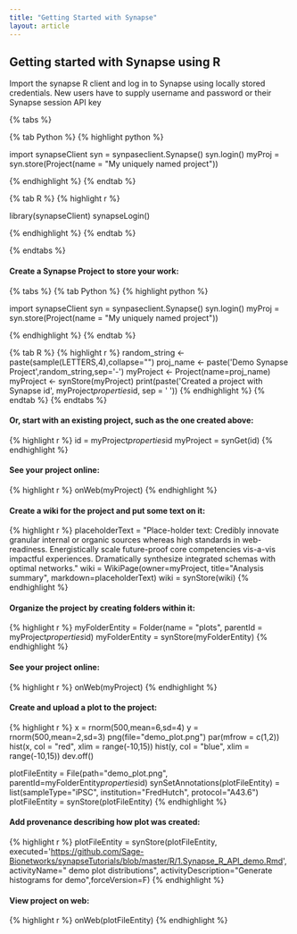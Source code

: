```yaml
---
title: "Getting Started with Synapse"
layout: article
---
```


## Getting started with Synapse using R

Import the synapse R client and log in to Synapse using locally stored credentials. New users have to supply username and password or their Synapse session API key

{% tabs %}

{% tab Python %}
{% highlight python %}

import synapseClient
syn = synpaseclient.Synapse()
syn.login()
myProj = syn.store(Project(name = "My uniquely named project"))

{% endhighlight %}
{% endtab %}

{% tab R %}
{% highlight r %}

library(synapseClient)
synapseLogin()

{% endhighlight %}
{% endtab %}

{% endtabs %}


#### Create a Synapse Project to store your work:

{% tabs %}
{% tab Python %}
{% highlight python %}

import synapseClient
syn = synpaseclient.Synapse()
syn.login()
myProj = syn.store(Project(name = "My uniquely named project"))

{% endhighlight %}
{% endtab %}

{% tab R %}
{% highlight r %}
random_string <- paste(sample(LETTERS,4),collapse="")
proj_name <- paste('Demo Synapse Project',random_string,sep='-')
myProject <- Project(name=proj_name)
myProject <- synStore(myProject)
print(paste('Created a project with Synapse id', myProject$properties$id, sep = ' '))
{% endhighlight %}
{% endtab %}
{% endtabs %}
#### Or, start with an existing project, such as the one created above:


{% highlight r %}
id = myProject$properties$id
myProject = synGet(id)
{% endhighlight %}

#### See your project online:


{% highlight r %}
onWeb(myProject)
{% endhighlight %}

#### Create a wiki for the project and put some text on it:

{% highlight r %}
placeholderText = "Place-holder text: Credibly innovate granular internal or organic sources whereas high standards in web-readiness. Energistically scale future-proof core competencies vis-a-vis impactful experiences. Dramatically synthesize integrated schemas with optimal networks."
wiki = WikiPage(owner=myProject, title="Analysis summary", markdown=placeholderText)
wiki = synStore(wiki)
{% endhighlight %}


#### Organize the project by creating folders within it:

{% highlight r %}
myFolderEntity = Folder(name = "plots", parentId = myProject$properties$id)
myFolderEntity = synStore(myFolderEntity)
{% endhighlight %}

#### See your project online:

{% highlight r %}
onWeb(myProject)
{% endhighlight %}

#### Create and upload a plot to the project:

{% highlight r %}
x = rnorm(500,mean=6,sd=4)
y = rnorm(500,mean=2,sd=3)
png(file="demo_plot.png")
par(mfrow = c(1,2))
hist(x, col = "red", xlim = range(-10,15))
hist(y, col = "blue", xlim = range(-10,15))
dev.off()

plotFileEntity = File(path="demo_plot.png", parentId=myFolderEntity$properties$id)
synSetAnnotations(plotFileEntity) = list(sampleType="iPSC", institution="FredHutch", protocol="A43.6")
plotFileEntity = synStore(plotFileEntity)
{% endhighlight %}



#### Add provenance describing how plot was created:
{% highlight r %}
plotFileEntity = synStore(plotFileEntity, 
                          executed='https://github.com/Sage-Bionetworks/synapseTutorials/blob/master/R/1.Synapse_R_API_demo.Rmd', 
                          activityName=" demo plot distributions", 
                          activityDescription="Generate histograms for demo",forceVersion=F)
{% endhighlight %}


#### View project on web:

{% highlight r %}
onWeb(plotFileEntity)
{% endhighlight %}



